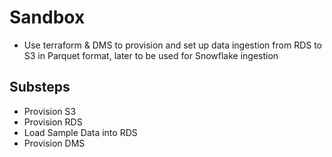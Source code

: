 # Sandbox

- Use terraform & DMS to provision and set up data ingestion from RDS to S3 in Parquet format, later to be used for Snowflake ingestion

## Substeps

- Provision S3
- Provision RDS
- Load Sample Data into RDS
- Provision DMS
